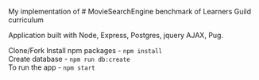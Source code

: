 My implementation of # MovieSearchEngine benchmark of Learners Guild curriculum

Application built with Node, Express, Postgres, jquery AJAX, Pug.  

Clone/Fork
Install npm packages - `npm install`  
Create database - `npm run db:create`  
To run the app - `npm start`  
